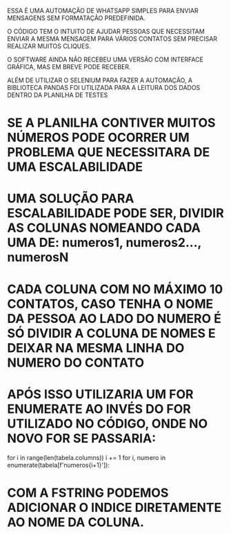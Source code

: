 ESSA É UMA AUTOMAÇÃO DE WHATSAPP SIMPLES PARA ENVIAR MENSAGENS SEM FORMATAÇÃO PREDEFINIDA.

O CÓDIGO TEM O INTUITO DE AJUDAR PESSOAS QUE NECESSITAM ENVIAR A MESMA MENSAGEM PARA VÁRIOS
CONTATOS SEM PRECISAR REALIZAR MUITOS CLIQUES.

O SOFTWARE AINDA NÃO RECEBEU UMA VERSÃO COM INTERFACE GRÁFICA, MAS EM BREVE PODE RECEBER.

ALÉM DE UTILIZAR O SELENIUM PARA FAZER A AUTOMAÇÃO, A BIBLIOTECA PANDAS FOI UTILIZADA PARA A LEITURA DOS DADOS DENTRO DA PLANILHA DE TESTES

# SE A PLANILHA CONTIVER MUITOS NÚMEROS PODE OCORRER UM PROBLEMA QUE NECESSITARA DE UMA ESCALABILIDADE #
# UMA SOLUÇÃO PARA ESCALABILIDADE PODE SER, DIVIDIR AS COLUNAS NOMEANDO CADA UMA DE: numeros1, numeros2..., numerosN 
# CADA COLUNA COM NO MÁXIMO 10 CONTATOS, CASO TENHA O NOME DA PESSOA AO LADO DO NUMERO É SÓ DIVIDIR A COLUNA DE NOMES E DEIXAR NA MESMA LINHA DO NUMERO DO CONTATO
# APÓS ISSO UTILIZARIA UM FOR ENUMERATE AO INVÉS DO FOR UTILIZADO NO CÓDIGO, ONDE NO NOVO FOR SE PASSARIA: 
for i in range(len(tabela.columns))
    i += 1
    for i, numero in enumerate(tabela[f'numeros{i+1}']):
# COM A FSTRING PODEMOS ADICIONAR O INDICE DIRETAMENTE AO NOME DA COLUNA.
